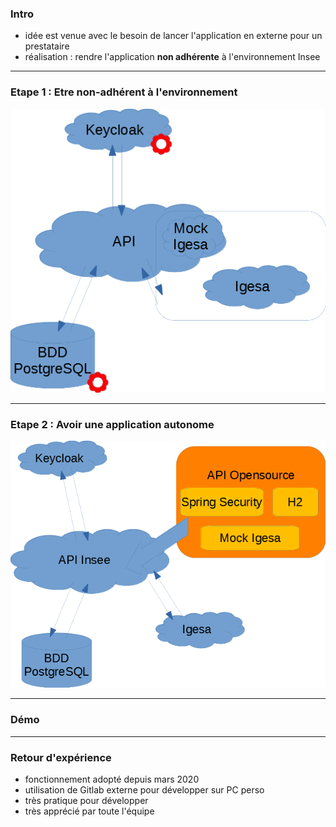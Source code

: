 ### Intro

- idée est venue avec le besoin de lancer l'application en externe pour un prestataire
- réalisation : rendre l'application **non adhérente** à l'environnement Insee

----

### Etape 1 : Etre non-adhérent à l'environnement

![Schéma de l'architecture](diapos/images/archi1.png "Schéma de l'architecture")

----

### Etape 2 : Avoir une application autonome

![Schéma de l'architecture](diapos/images/archi2.png "Schéma de l'architecture")

----

 ### Démo


----

 ### Retour d'expérience

- fonctionnement adopté depuis mars 2020
- utilisation de Gitlab externe pour développer sur PC perso
- très pratique pour développer
- très apprécié par toute l'équipe
